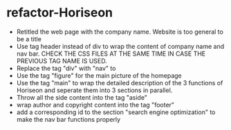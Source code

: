 # refactor-Horiseon

- Retitled the web page with the company name. Website is too general to be a title
- Use tag header instead of div to wrap the content of company name and nav bar. 
CHECK THE CSS FILES AT THE SAME TIME IN CASE THE PREVIOUS TAG NAME IS USED.
- Replace the tag "div" with "nav" to 
- Use the tag "figure" for the main picture of the homepage 
- Use the tag "main" to wrap the detailed description of the 3 functions of Horiseon and seperate them into 3 sections in parallel.
- Throw all the side content into the tag "aside"
- wrap author and copyright content into the tag "footer"
- add a corresponding id to the section "search engine optimization" to make the nav bar functions properly


